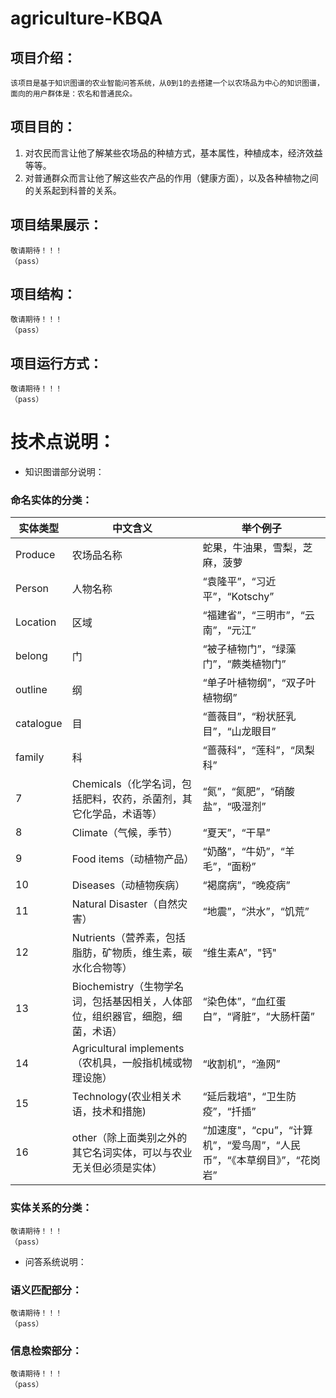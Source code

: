 # agriculture-KBQA

## 项目介绍：
    该项目是基于知识图谱的农业智能问答系统，从0到1的去搭建一个以农场品为中心的知识图谱，面向的用户群体是：农名和普通民众。

## 项目目的：    
1. 对农民而言让他了解某些农场品的种植方式，基本属性，种植成本，经济效益等等。
2. 对普通群众而言让他了解这些农产品的作用（健康方面），以及各种植物之间的关系起到科普的关系。

## 项目结果展示：
    敬请期待！！！
    （pass）

## 项目结构：
    敬请期待！！！
    （pass）

## 项目运行方式：
    敬请期待！！！
    （pass）
  
# 技术点说明：

* 知识图谱部分说明：
### 命名实体的分类：
| 实体类型	    | 中文含义                                 | 举个例子                                  |
| ---------    | ---------------------------------------- | ---------------------------------------- |
| Produce      | 农场品名称                          |  蛇果，牛油果，雪梨，芝麻，菠萝 |
| Person       | 人物名称                          | “袁隆平”，“习近平”，“Kotschy”                         |
| Location     | 区域                          | “福建省”，“三明市”，“云南”，“元江”                        |
| belong       | 门                       | “被子植物门”，“绿藻门”，“蕨类植物门”                      |
| outline      | 纲               | “单子叶植物纲”，“双子叶植物纲”                          |
| catalogue    | 目                                      | “蔷薇目”，“粉状胚乳目”，“山龙眼目”                          |
| family       | 科                                      | “蔷薇科”，“莲科”，“凤梨科”                           |
| 7     | Chemicals（化学名词，包括肥料，农药，杀菌剂，其它化学品，术语等）    | “氮”，“氮肥”，“硝酸盐”，“吸湿剂”                     |
| 8     | Climate（气候，季节）                           | “夏天”，“干旱”                                |
| 9     | Food items（动植物产品）                        | “奶酪”，“牛奶”，“羊毛”，“面粉”                      |
| 10    | Diseases（动植物疾病）                          | “褐腐病”，“晚疫病”                              |
| 11    | Natural Disaster（自然灾害）                   | “地震”，“洪水”，“饥荒”                           |
| 12    | Nutrients（营养素，包括脂肪，矿物质，维生素，碳水化合物等）       | “维生素A”，"钙"                               |
| 13    | Biochemistry（生物学名词，包括基因相关，人体部位，组织器官，细胞，细菌，术语） | “染色体”，“血红蛋白”，“肾脏”，“大肠杆菌”                 |
| 14    | Agricultural implements（农机具，一般指机械或物理设施）  | “收割机”，“渔网”                               |
| 15    | Technology(农业相关术语，技术和措施)                 | “延后栽培"，“卫生防疫”，“扦插”                       |
| 16    | other（除上面类别之外的其它名词实体，可以与农业无关但必须是实体）      | “加速度"，“cpu”，“计算机”，“爱鸟周”，“人民币”，“《本草纲目》”，“花岗岩” |

### 实体关系的分类：
    敬请期待！！！
    （pass）
* 问答系统说明：
### 语义匹配部分：
    敬请期待！！！
    （pass）
### 信息检索部分：
    敬请期待！！！
    （pass）